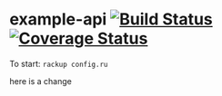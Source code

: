 example-api [![Build Status](https://travis-ci.org/VitaC123/example-api.svg?branch=master)](https://travis-ci.org/VitaC123/example-api) [![Coverage Status](https://coveralls.io/repos/github/VitaC123/example-api/badge.svg?branch=master)](https://coveralls.io/github/VitaC123/example-api?branch=master)
======

To start: ````rackup config.ru````







here is a change